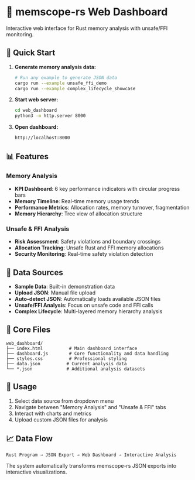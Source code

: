 # 🦀 memscope-rs Web Dashboard

Interactive web interface for Rust memory analysis with unsafe/FFI monitoring.

## 🚀 Quick Start

1. **Generate memory analysis data:**
   ```bash
   # Run any example to generate JSON data
   cargo run --example unsafe_ffi_demo
   cargo run --example complex_lifecycle_showcase
   ```

2. **Start web server:**
   ```bash
   cd web_dashboard
   python3 -m http.server 8000
   ```

3. **Open dashboard:**
   ```
   http://localhost:8000
   ```

## 📊 Features

### Memory Analysis
- **KPI Dashboard**: 6 key performance indicators with circular progress bars
- **Memory Timeline**: Real-time memory usage trends
- **Performance Metrics**: Allocation rates, memory turnover, fragmentation
- **Memory Hierarchy**: Tree view of allocation structure

### Unsafe & FFI Analysis
- **Risk Assessment**: Safety violations and boundary crossings
- **Allocation Tracking**: Unsafe Rust and FFI memory allocations
- **Security Monitoring**: Real-time safety violation detection

## 🔄 Data Sources

- **Sample Data**: Built-in demonstration data
- **Upload JSON**: Manual file upload
- **Auto-detect JSON**: Automatically loads available JSON files
- **Unsafe/FFI Analysis**: Focus on unsafe code and FFI calls
- **Complex Lifecycle**: Multi-layered memory hierarchy analysis

## 📁 Core Files

```
web_dashboard/
├── index.html          # Main dashboard interface
├── dashboard.js        # Core functionality and data handling
├── styles.css          # Professional styling
├── data.json          # Current analysis data
└── *.json             # Additional analysis datasets
```

## 🎯 Usage

1. Select data source from dropdown menu
2. Navigate between "Memory Analysis" and "Unsafe & FFI" tabs
3. Interact with charts and metrics
4. Upload custom JSON files for analysis

## 📈 Data Flow

```
Rust Program → JSON Export → Web Dashboard → Interactive Analysis
```

The system automatically transforms memscope-rs JSON exports into interactive visualizations.